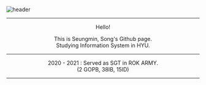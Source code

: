 ![header](https://capsule-render.vercel.app/api?type=transparent&color=auto&height=300&section=header&text=Seungmin,%20Song&fontSize=90&fontColor=42F9F9)

- - -   



<div align="center">
  Hello!   
  
  This is Seungmin, Song's Github page.  
  Studying Information System in HYU.
  - - -
  2020 - 2021 : Served as SGT in ROK ARMY.  
  (2 GOPB, 38IB, 15ID)
  - - -
</div>
